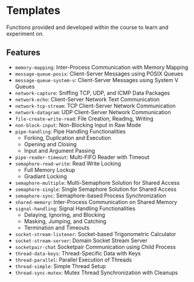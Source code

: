 # Templates

Functions provided and developed within the course to learn and experiment on.

## Features

- `memory-mapping`: Inter-Process Communication with Memory Mapping
- `message-queue-posix`: Client-Server Messages using POSIX Queues
- `message-queue-system-v`: Client-Server Messages using System V Queues
- `network-capture`: Sniffing TCP, UDP, and ICMP Data Packages
- `network-echo`: Client-Server Network Text Communication
- `network-tcp-stream`: TCP Client-Server Network Communication
- `network-datagram`: UDP Client-Server Network Communication
- `file-create-write-read`: File Creation, Reading, Writing
- `non-block-input`: Non-Blocking Input in Raw Mode
- `pipe-handling`: Pipe Handling Functionalities
  - Forking, Duplication and Execution
  - Opening and Closing
  - Input and Argument Passing
- `pipe-reader-timeout`: Multi-FIFO Reader with Timeout
- `semaphore-read-write`: Read Write Locking
  - Full Memory Lockup
  - Gradiant Locking
- `semaphore-multiple`: Multi-Semaphore Solution for Shared Access
- `semaphore-single`: Single Semaphore Solution for Shared Access
- `semaphore-sync`: Semaphore-based Process Synchronization
- `shared-memory`: Inter-Process Communication on Shared Memory
- `signal-handling`: Signal Handling Functionalities
  - Delaying, Ignoring, and Blocking
  - Masking, Jumping, and Catching
  - Termination and Timeouts
- `socket-stream-listener`: Socket-based Trigonometric Calculator
- `socket-stream-server`: Domain Socket Stream Server
- `socketpair-chat` Socketpair Communication using Child Process
- `thread-data-keys`: Thread-Specific Data with Keys
- `thread-parallel`: Parallel Execution of Threads
- `thread-simple`: Simple Thread Setup
- `thread-sync-mutex`: Mutex Thread Synchronization with Cleanups
